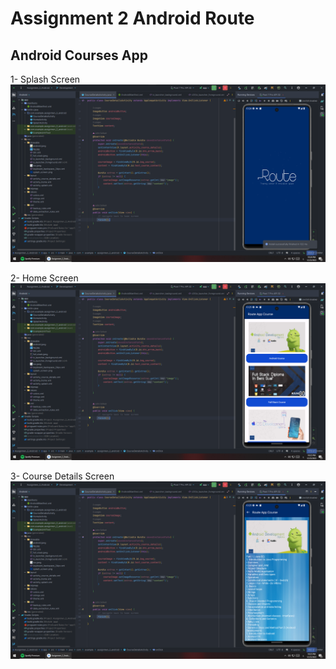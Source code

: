 # Assignment 2 Android Route 

## Android Courses App 

1- Splash Screen
![splash screen](https://github.com/john-safwat/Android-Cources-App/blob/master/Images/Screenshot%202023-12-23%20222505.png?raw=true)

2- Home Screen
![Home Screen](https://github.com/john-safwat/Android-Cources-App/blob/master/Images/Screenshot%202023-12-23%20222518.png?raw=true)

3- Course Details Screen
![Course Details Screen](https://github.com/john-safwat/Android-Cources-App/blob/master/Images/Screenshot%202023-12-23%20222531.png?raw=true)
